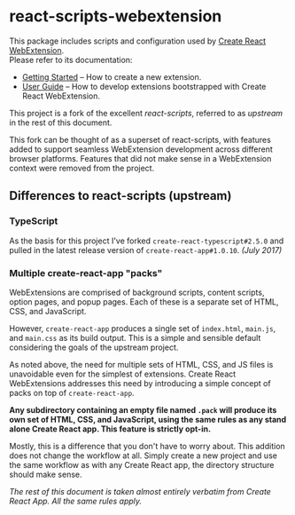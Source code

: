 # react-scripts-webextension

This package includes scripts and configuration used by [Create React WebExtension](https://github.com/constfun/create-react-WebExtension).<br>
Please refer to its documentation:

* [Getting Started](https://github.com/facebookincubator/create-react-app/blob/master/README.md#getting-started) – How to create a new extension.
* [User Guide](https://github.com/facebookincubator/create-react-app/blob/master/packages/react-scripts/template/README.md) – How to develop extensions bootstrapped with Create React WebExtension.

This project is a fork of the excellent *react-scripts*, referred to as *upstream* in the rest of this document.

This fork can be thought of as a superset of react-scripts, with features added to support seamless WebExtension development across different browser platforms. Features that did not make sense in a WebExtension context were removed from the project.

## Differences to react-scripts (upstream)

### TypeScript

As the basis for this project I've forked `create-react-typescript#2.5.0` and pulled in the latest release version of `create-react-app#1.0.10`. _(July 2017)_

### Multiple create-react-app "packs"

WebExtensions are comprised of background scripts, content scripts, option pages, and popup pages. Each of these is a separate set of HTML, CSS, and JavaScript.

However, `create-react-app` produces a single set of `index.html`, `main.js`, and `main.css` as its build output. This is a simple and sensible default considering the goals of the upstream project.

As noted above, the need for multiple sets of HTML, CSS, and JS files is unavoidable even for the simplest of extensions. Create React WebExtensions addresses this need by introducing a simple concept of packs on top of `create-react-app`.

**Any subdirectory containing an empty file named `.pack` will produce its own set of HTML, CSS, and JavaScript, using the same rules as any stand alone Create React app. This feature is strictly opt-in.**

Mostly, this is a difference that you don't have to worry about. This addition does not change the workflow at all. Simply create a new project and use the same workflow as with any Create React app, the directory structure should make sense.

*The rest of this document is taken almost entirely verbatim from Create React App.*
*All the same rules apply.*